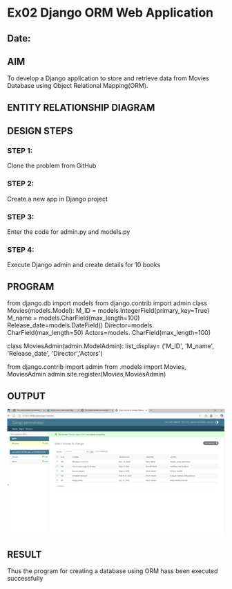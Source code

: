# Ex02 Django ORM Web Application
## Date: 

## AIM
To develop a Django application to store and retrieve data from Movies Database using Object Relational Mapping(ORM).

## ENTITY RELATIONSHIP DIAGRAM



## DESIGN STEPS

### STEP 1:
Clone the problem from GitHub

### STEP 2:
Create a new app in Django project

### STEP 3:
Enter the code for admin.py and models.py

### STEP 4:
Execute Django admin and create details for 10 books

## PROGRAM



from django.db import models
from django.contrib import admin
class Movies(models.Model):
    M_ID = models.IntegerField(primary_key=True)
    M_name = models.CharField(max_length=100)
    Release_date=models.DateField()
    Director=models. CharField(max_length=50)
    Actors=models. CharField(max_length=100)
 
class MoviesAdmin(admin.ModelAdmin):
    list_display= ('M_ID', 'M_name', 'Release_date', 
                                  'Director','Actors')

from django.contrib import admin
from .models import Movies, MoviesAdmin
admin.site.register(Movies,MoviesAdmin)




## OUTPUT


![alt text](<Screenshot 2025-09-08 144549.png>)


## RESULT
Thus the program for creating a database using ORM hass been executed successfully
